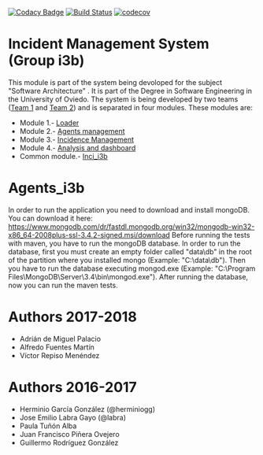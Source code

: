 [![Codacy Badge](https://api.codacy.com/project/badge/Grade/b5d64269cf03473490c78be25236e70b)](https://www.codacy.com/app/jelabra/Agents_i3b?utm_source=github.com&amp;utm_medium=referral&amp;utm_content=Arquisoft/Agents_i3b&amp;utm_campaign=Badge_Grade)
[![Build Status](https://travis-ci.org/Arquisoft/Agents_i3b.svg?branch=master)](https://travis-ci.org/Arquisoft/Agents_i3b)
[![codecov](https://codecov.io/gh/Arquisoft/Agents_i3b/branch/master/graph/badge.svg)](https://codecov.io/gh/Arquisoft/Agents_i3b)

# Incident Management System (Group i3b)
This module is part of the system being devoloped for the subject "Software Architecture" . It is part of the Degree in Software Engineering in the University of Oviedo.
The system is being developed by two teams ([Team 1](https://github.com/orgs/Arquisoft/teams/course1718_i3b1) and [Team 2](https://github.com/orgs/Arquisoft/teams/course1718_i3b2)) and is separated in four modules. These modules are:

* Module 1.- [Loader](https://github.com/Arquisoft/Loader_i3b)
* Module 2.- [Agents management](https://github.com/Arquisoft/Agents_i3b)
* Module 3.- [Incidence Management](https://github.com/Arquisoft/InciManager_i3b)
* Module 4.- [Analysis and dashboard](https://github.com/Arquisoft/InciDashboard_i3b)
* Common module.- [Inci_i3b](https://github.com/Arquisoft/Inci_i3b)

# Agents_i3b

In order to run the application you need to download and install mongoDB. You can download it here: https://www.mongodb.com/dr/fastdl.mongodb.org/win32/mongodb-win32-x86_64-2008plus-ssl-3.4.2-signed.msi/download Before running the tests with maven, you have to run the mongoDB database. In order to run the database, first you must create an empty folder called "data\db" in the root of the partition where you installed mongo (Example: "C:\data\db"). Then you have to run the database executing mongod.exe (Example: "C:\Program Files\MongoDB\Server\3.4\bin\mongod.exe"). After running the database, now you can run the maven tests.

# Authors 2017-2018

- Adrián de Miguel Palacio
- Alfredo Fuentes Martín
- Víctor Repiso Menéndez

# Authors 2016-2017

- Herminio García González (@herminiogg)
- Jose Emilio Labra Gayo (@labra)
- Paula Tuñón Alba
- Juan Francisco Piñera Ovejero
- Guillermo Rodríguez González 

